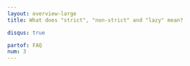 ```yaml
---
layout: overview-large
title: What does "strict", "non-strict" and "lazy" mean?

disqus: true

partof: FAQ
num: 3
---
```


